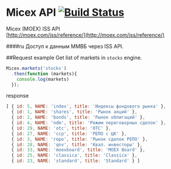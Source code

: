 # Micex API [![Build Status](https://travis-ci.org/sklyukin/micex.api.svg?branch=master)](https://travis-ci.org/sklyukin/micex.api)


Micex (MOEX) ISS API  
[http://moex.com/iss/reference/](http://moex.com/iss/reference/)

####ru
Доступ к данным ММВБ через ISS API.

##Request example
Get list of markets in `stocks` engine.  
```js
Micex.markets('stocks')
  .then(function (markets){
    console.log(markets)
  });
```

response
```js
[ { id: 5, NAME: 'index', title: 'Индексы фондового рынка' },
  { id: 1, NAME: 'shares', title: 'Рынок акций' },
  { id: 2, NAME: 'bonds', title: 'Рынок облигаций' },
  { id: 4, NAME: 'ndm', title: 'Режим переговорных сделок' },
  { id: 29, NAME: 'otc', title: 'ОТС' },
  { id: 27, NAME: 'ccp', title: 'РЕПО с ЦК' },
  { id: 3, NAME: 'repo', title: 'Рынок сделок РЕПО' },
  { id: 28, NAME: 'qnv', title: 'Квал. инвесторы' },
  { id: 33, NAME: 'moexboard', title: 'MOEX Board' },
  { id: 25, NAME: 'classica', title: 'Classica' },
  { id: 23, NAME: 'standard', title: 'Standard' } ]
```
